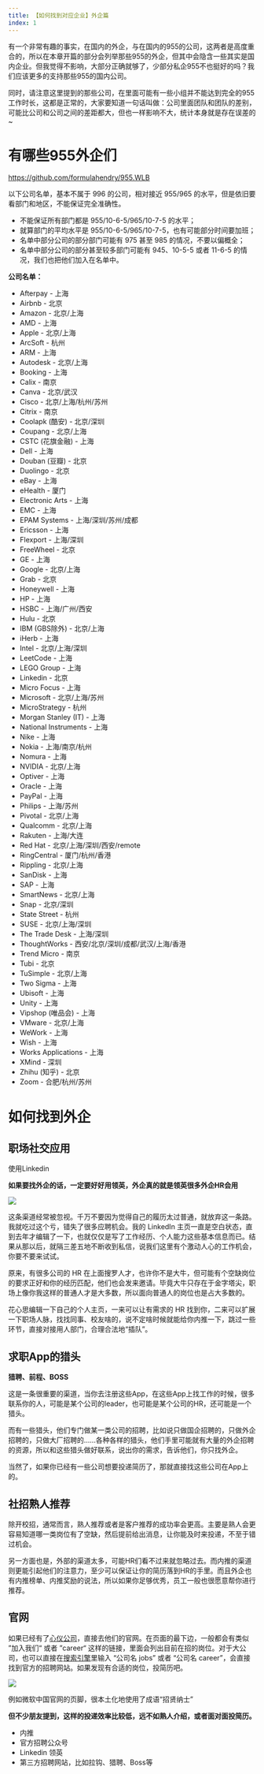 ```yaml
---
title: 【如何找到对应企业】外企篇
index: 1
---
```


有一个非常有趣的事实，在国内的外企，与在国内的955的公司，这两者是高度重合的，所以在本章开篇的部分会列举那些955的外企，但其中会隐含一些其实是国内企业。但我觉得不影响，大部分正确就够了，少部分私企955不也挺好的吗？我们应该更多的支持那些955的国内公司。

同时，请注意这里提到的那些公司，在里面可能有一些小组并不能达到完全的955工作时长，这都是正常的，大家要知道一句话叫做：公司里面团队和团队的差别，可能比公司和公司之间的差距都大，但也一样影响不大，统计本身就是存在误差的~

# 有哪些955外企们

https://github.com/formulahendry/955.WLB

以下公司名单，基本不属于 996 的公司，相对接近 955/965 的水平，但是依旧要看部门和地区，不能保证完全准确性。

- 不能保证所有部门都是 955/10-6-5/965/10-7-5 的水平；
- 就算部门的平均水平是 955/10-6-5/965/10-7-5，也有可能部分时间要加班；
- 名单中部分公司的部分部门可能有 975 甚至 985 的情况，不要以偏概全；
- 名单中部分公司的部分甚至较多部门可能有 945、10-5-5 或者 11-6-5 的情况，我们也把他们加入在名单中。

**公司名单：**

- Afterpay - 上海
- Airbnb - 北京
- Amazon - 北京/上海
- AMD - 上海
- Apple - 北京/上海
- ArcSoft - 杭州
- ARM - 上海
- Autodesk - 北京/上海
- Booking - 上海
- Calix - 南京
- Canva - 北京/武汉
- Cisco - 北京/上海/杭州/苏州
- Citrix - 南京
- Coolapk (酷安) - 北京/深圳
- Coupang - 北京/上海
- CSTC (花旗金融) - 上海
- Dell - 上海
- Douban (豆瓣) - 北京
- Duolingo - 北京
- eBay - 上海
- eHealth - 厦门
- Electronic Arts - 上海
- EMC - 上海
- EPAM Systems - 上海/深圳/苏州/成都
- Ericsson - 上海
- Flexport - 上海/深圳
- FreeWheel - 北京
- GE - 上海
- Google - 北京/上海
- Grab - 北京
- Honeywell - 上海
- HP - 上海
- HSBC - 上海/广州/西安
- Hulu - 北京
- IBM (GBS除外) - 北京/上海
- iHerb - 上海
- Intel - 北京/上海/深圳
- LeetCode - 上海
- LEGO Group - 上海
- Linkedin - 北京
- Micro Focus - 上海
- Microsoft - 北京/上海/苏州
- MicroStrategy - 杭州
- Morgan Stanley (IT) - 上海
- National Instruments - 上海
- Nike - 上海
- Nokia - 上海/南京/杭州
- Nomura - 上海
- NVIDIA - 北京/上海
- Optiver - 上海
- Oracle - 上海
- PayPal - 上海
- Philips - 上海/苏州
- Pivotal - 北京/上海
- Qualcomm - 北京/上海
- Rakuten - 上海/大连
- Red Hat - 北京/上海/深圳/西安/remote
- RingCentral - 厦门/杭州/香港
- Rippling - 北京/上海
- SanDisk - 上海
- SAP - 上海
- SmartNews - 北京/上海
- Snap - 北京/深圳
- State Street - 杭州
- SUSE - 北京/上海/深圳
- The Trade Desk - 上海/深圳
- ThoughtWorks - 西安/北京/深圳/成都/武汉/上海/香港
- Trend Micro - 南京
- Tubi - 北京
- TuSimple - 北京/上海
- Two Sigma - 上海
- Ubisoft - 上海
- Unity - 上海
- Vipshop (唯品会) - 上海
- VMware - 北京/上海
- WeWork - 上海
- Wish - 上海
- Works Applications - 上海
- XMind - 深圳
- Zhihu (知乎) - 北京
- Zoom - 合肥/杭州/苏州

# 如何找到外企

## 职场社交应用

使用Linkedin

**如果要找外企的话，一定要好好用领英，外企真的就是领英很多外企HR会用**

![](https://images-tomcode-1258913748.cos.ap-guangzhou.myqcloud.com/202305271945989.png)

这条渠道经常被忽视。千万不要因为觉得自己的履历太过普通，就放弃这一条路。我就吃过这个亏，错失了很多应聘机会。我的 LinkedIn 主页一直是空白状态，直到去年才编辑了一下，也就仅仅是写了工作经历、个人能力这些基本信息而已。结果从那以后，就隔三差五地不断收到私信，说我们这里有个激动人心的工作机会，你要不要来试试。

原来，有很多公司的 HR 在上面搜罗人才，也许你不是大牛，但可能有个空缺岗位的要求正好和你的经历匹配，他们也会发来邀请。毕竟大牛只存在于金字塔尖，职场上像你我这样的普通人才是大多数，所以面向普通人的岗位也是占大多数的。

花心思编辑一下自己的个人主页，一来可以让有需求的 HR 找到你，二来可以扩展一下职场人脉，找找同事、校友啥的，说不定啥时候就能给你内推一下，跳过一些环节，直接对接用人部门，合理合法地“插队”。

## 求职App的猎头

**猎聘、前程、BOSS**

这是一条很重要的渠道，当你去注册这些App，在这些App上找工作的时候，很多联系你的人，可能是某个公司的leader，也可能是某个公司的HR，还可能是一个猎头。

而有一些猎头，他们专门做某一类公司的招聘，比如说只做国企招聘的，只做外企招聘的，只做大厂招聘的……各种各样的猎头，他们手里可能就有大量的外企招聘的资源，所以和这些猎头做好联系，说出你的需求，告诉他们，你只找外企。

当然了，如果你已经有一些公司想要投递简历了，那就直接找这些公司在App上的。

## 社招熟人推荐

除开校招，通常而言，熟人推荐或者是客户推荐的成功率会更高。主要是熟人会更容易知道哪一类岗位有了空缺，然后提前给出消息，让你能及时来投递，不至于错过机会。

另一方面也是，外部的渠道太多，可能HR们看不过来就忽略过去。而内推的渠道则更能引起他们的注意力，至少可以保证让你的简历落到HR的手里。而且外企也有内推榜单、内推奖励的说法，所以如果你足够优秀，员工一般也很愿意帮你进行推荐。

## 官网

如果已经有了[心仪公司](https://www.zhihu.com/search?q=心仪公司&search_source=Entity&hybrid_search_source=Entity&hybrid_search_extra={"sourceType"%3A"answer"%2C"sourceId"%3A1455529988})，直接去他们的官网。在页面的最下边，一般都会有类似 ”加入我们“ 或者 ”career“ 这样的链接，里面会列出目前在招的岗位。对于大公司，也可以直接在[搜索引擎](https://www.zhihu.com/search?q=搜索引擎&search_source=Entity&hybrid_search_source=Entity&hybrid_search_extra={"sourceType"%3A"answer"%2C"sourceId"%3A1455529988})里输入 “公司名 jobs” 或者 “公司名 career”，会直接找到官方的招聘网站。如果发现有合适的岗位，投简历吧。

![](https://images-tomcode-1258913748.cos.ap-guangzhou.myqcloud.com/202305271945599.png)

例如微软中国官网的页脚，很本土化地使用了成语“招贤纳士”

**但不少朋友提到，这样的投递效率比较低，远不如熟人介绍，或者面对面投简历。**

- 内推
- 官方招聘公众号
- Linkedin 领英
- 第三方招聘网站，比如拉钩、猎聘、Boss等